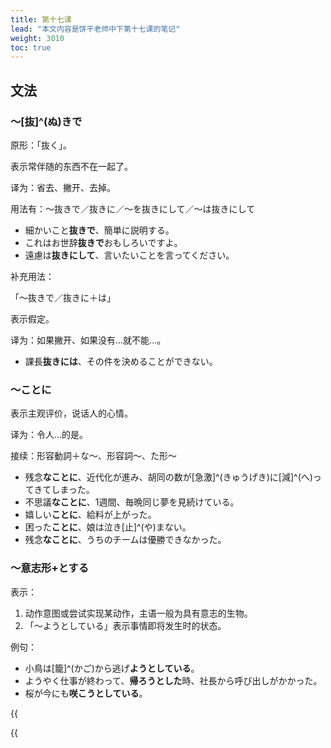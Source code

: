 ```yaml
---
title: 第十七课
lead: "本文内容是饼干老师中下第十七课的笔记"
weight: 3010
toc: true
---
```


## 文法

### ～[抜]^(ぬ)きで

原形：「抜く」。

表示常伴随的东西不在一起了。

译为：省去、撇开、去掉。

用法有：～抜きで／抜きに／～を抜きにして／～は抜きにして

- 細かいこと**抜きで**、簡単に説明する。
- これはお世辞**抜きで**おもしろいですよ。
- 遠慮は**抜きにして**、言いたいことを言ってください。

补充用法：

「～抜きで／抜きに＋は」

表示假定。

译为：如果撇开、如果没有...就不能...。

- 課長**抜きには**、その件を決めることができない。

### ～ことに

表示主观评价，说话人的心情。

译为：令人...的是。

接续：形容動詞＋な～、形容詞～、た形～

- 残念**なことに**、近代化が進み、胡同の数が[急激]^(きゅうげき)に[減]^(へ)ってきてしまった。
- 不思議**なことに**、1週間、毎晩同じ夢を見続けている。
- 嬉しい**ことに**、給料が上がった。
- 困った**ことに**、娘は泣き[止]^(や)まない。
- 残念**なことに**、うちのチームは優勝できなかった。

### ～意志形+とする

表示：

1. 动作意图或尝试实现某动作，主语一般为具有意志的生物。
2. 「～ようとしている」表示事情即将发生时的状态。

例句：

- 小鳥は[籠]^(かご)から逃げ**ようとしている**。
- ようやく仕事が終わって、**帰ろうとした**時、社長から呼び出しがかかった。
- 桜が今にも**咲こうとしている**。

{{<audio caption="单词" src="https://tellyouwhat-static-1251995834.cos.ap-chongqing.myqcloud.com/audios/md_danci/Lesson17.mp3">}}

{{<audio caption="课文" src="https://tellyouwhat-static-1251995834.cos.ap-chongqing.myqcloud.com/audios/md_kewen/新版标日中级课文（人教版.下册）17-20课/Lesson17.mp3">}}
